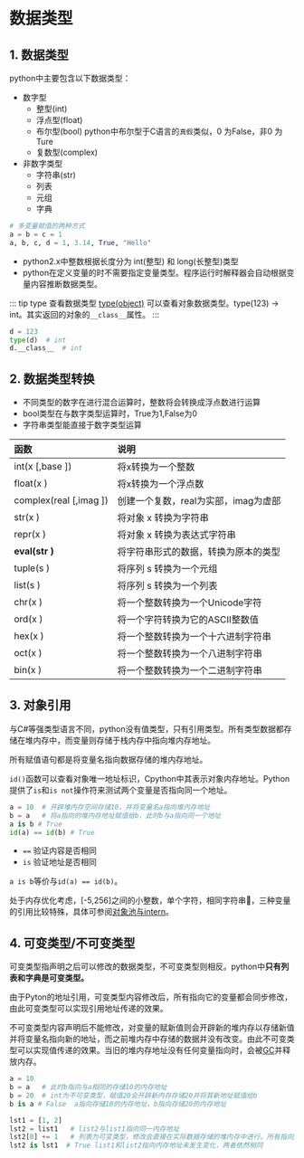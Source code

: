 # 数据类型

## 1. 数据类型
python中主要包含以下数据类型：
* 数字型
    * 整型(int)
    * 浮点型(float)
    * 布尔型(bool)  python中布尔型于C语言的`真假`类似，0 为False，非0 为Ture
    * 复数型(complex)
* 非数字类型
    * 字符串(str)
    * 列表
    * 元组
    * 字典

```py
# 多变量赋值的两种方式
a = b = c = 1   
a, b, c, d = 1, 3.14, True, "Hello"
```


* python2.x中整数根据长度分为 int(整型) 和 long(长整型)类型
* python在定义变量的时不需要指定变量类型。程序运行时解释器会自动根据变量内容推断数据类型。

::: tip type 查看数据类型
[type(object)](../senior/metaclass.md#_2-type-类) 可以查看对象数据类型。type(123) -> int。其实返回的对象的`__class__`属性。
:::

```py
d = 123
type(d)  # int
d.__class__  # int
```

## 2. 数据类型转换
* 不同类型的数字在进行混合运算时，整数将会转换成浮点数进行运算
* bool类型在与数字类型运算时，True为1,False为0
* 字符串类型能直接于数字类型运算

函数|说明
:-|:-
int(x [,base ])	| 将x转换为一个整数
float(x ) | 将x转换为一个浮点数
complex(real [,imag ]) | 创建一个复数，real为实部，imag为虚部
str(x )	| 将对象 x 转换为字符串
repr(x ) | 将对象 x 转换为表达式字符串
**eval(str )** | 将字符串形式的数据，转换为原本的类型
tuple(s ) | 将序列 s 转换为一个元组
list(s ) | 将序列 s 转换为一个列表
chr(x )	| 将一个整数转换为一个Unicode字符
ord(x )	| 将一个字符转换为它的ASCII整数值
hex(x )	| 将一个整数转换为一个十六进制字符串
oct(x )	| 将一个整数转换为一个八进制字符串
bin(x )	| 将一个整数转换为一个二进制字符串

## 3. 对象引用
与C#等强类型语言不同，python没有值类型，只有引用类型。所有类型数据都存储在堆内存中，而变量则存储于栈内存中指向堆内存地址。

所有赋值语句都是将变量名指向数据存储的堆内存地址。

`id()`函数可以查看对象唯一地址标识，Cpython中其表示对象内存地址。Python提供了`is`和`is not`操作符来测试两个变量是否指向同一个地址。

```py
a = 10  # 开辟堆内存空间存储10，并将变量名a指向堆内存地址
b = a   # 将a指向的堆内存地址赋值给b，此时b与a指向同一个地址
a is b # True
id(a) == id(b) # True
```

* `==` 验证内容是否相同
* `is` 验证地址是否相同

`a is b`等价与`id(a) == id(b)`。

处于内存优化考虑，[-5,256]之间的小整数，单个字符，相同字符串，三种变量的引用比较特殊，具体可参阅[对象池与intern](../senior/intern.md)。

## 4. 可变类型/不可变类型
可变类型指声明之后可以修改的数据类型，不可变类型则相反。python中**只有列表和字典是可变类型。**

由于Pyton的地址引用，可变类型内容修改后，所有指向它的变量都会同步修改，由此可变类型可以实现引用地址传递的效果。

不可变类型内容声明后不能修改，对变量的赋新值则会开辟新的堆内存以存储新值并将变量名指向新的地址，而之前堆内存中存储的数据并没有改变。由此不可变类型可以实现值传递的效果。当旧的堆内存地址没有任何变量指向时，会被[GC](../senior/gc.md)并释放内存。

```py
a = 10
b = a   # 此时b指向与a相同的存储10的内存地址
b = 20  # int为不可变类型，赋值20会开辟新内存存储20并将其新地址赋值给b
b is a # False  a指向存储10的内存地址，b指向存储20的内存地址

lst1 = [1, 2]
lst2 = list1   # list2与list1指向同一内存地址
lst2[0] += 1   # 列表为可变类型，修改会直接在实际数据存储的堆内存中进行，所有指向此地址的变量都会取到修改后的值
lst2 is lst1  # True list1和list2指向内存地址未发生变化，两者依然相同
```